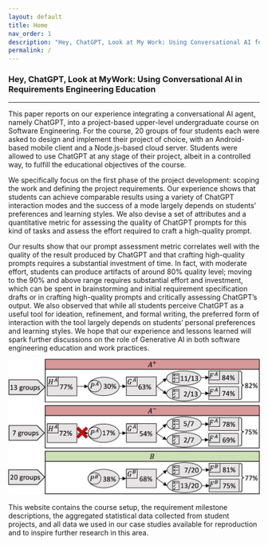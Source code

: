 ```yaml
---
layout: default
title: Home
nav_order: 1
description: "Hey, ChatGPT, Look at My Work: Using Conversational AI for Project Scoping and Requirement Engineering"
permalink: /
---
```


### Hey, ChatGPT, Look at MyWork: Using Conversational AI in Requirements Engineering Education

---

This paper reports on our experience integrating a conversational AI agent, namely ChatGPT, into a project-based upper-level undergraduate course on Software Engineering. For the course, 20 groups of four students each were asked to design and implement their project of choice, with an Android-based mobile client and a Node.js-based cloud server. Students were allowed to use ChatGPT at any stage of their project, albeit in a controlled way, to fulfill the educational objectives of the course. 

We specifically focus on the first phase of the project development: scoping the work and defining the project requirements. Our experience shows that students can achieve comparable results using a variety of ChatGPT interaction modes and the success of a mode largely depends on students’ preferences and learning styles. We also devise a set of attributes and a quantitative metric for assessing the quality of ChatGPT prompts for this kind of tasks and assess the effort required to craft a high-quality prompt. 

Our results show that our prompt assessment metric correlates well with the quality of the result produced by ChatGPT and that crafting high-quality prompts requires a substantial investment of time. In fact, with moderate effort, students can produce artifacts of around 80% quality level; moving to the 90% and above range requires substantial effort and investment, which can be spent in brainstorming and initial requirement specification drafts or in crafting high-quality prompts and critically assessing ChatGPT’s output. We also observed that while all students perceive ChatGPT as a useful tool for ideation, refinement, and formal writing, the preferred form of interaction with the tool largely depends on students’ personal preferences and learning styles. We hope that our experience and lessons learned will spark further discussions on the role of Generative AI in both software engineering education and work practices.

![image](/img/overview.jpg)
<!-- <img src="../img/overview.jpg" alt="overview" width="1674" height="604"> -->

This website contains the course setup, the requirement milestone descriptions, the aggregated statistical data collected from student projects, and all data we used in our case studies available for reproduction and to inspire further research in this area. 